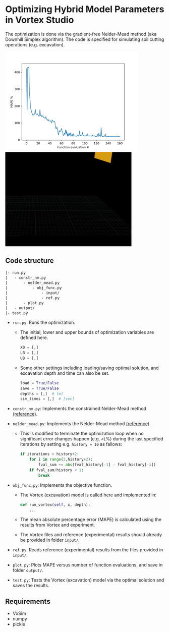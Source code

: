 # Optimizing Hybrid Model Parameters in Vortex Studio

The optimization is done via the gradient-free Nelder-Mead method (aka Downhill Simplex algorithm). The code is specified for simulating soil cutting operations (e.g. excavation).

<img src="https://github.com/haeriamin/Hybrid-Optimization/blob/main/output/mape5-10-20_2-5cm.png" alt="drawing" width="420"> <img src="https://github.com/haeriamin/Hybrid-Optimization/blob/main/output/excav.gif" alt="drawing" width="400">


## Code structure

```
|- run.py
|   - constr_nm.py
|       - nelder_mead.py
|           - obj_func.py
|               - input/
|               - ref.py
|       - plot.py
|   - output/
|- test.py
```

* `run.py`: Runs the optimization.

    * The initial, lower and upper bounds of optimization variables are defined here.
        ```python
        X0 = [,]
        LB = [,]
        UB = [,]
        ```

    * Some other settings including loading/saving optimal solution, and excavation depth and time can also be set.
        ```python
        load = True/False
        save = True/False
        depths = [,]  # [m]
        sim_times = [,]  # [sec]
        ```


* `constr_nm.py`: Implements the constrained Nelder-Mead method [(reference)](https://github.com/alexblaessle/constrNMPy).

* `nelder_mead.py`: Implements the Nelder-Mead method [(reference)](https://github.com/scipy/scipy/blob/master/scipy/optimize/optimize.py).

    * This is modified to terminate the optimization loop when no significant error changes happen (e.g. `<1`%) during the last specified iterations by setting e.g. `history = 10` as fallows:

        ```python
        if iterations > history+2:
            for i in range(2,history+2):
                fval_sum += abs(fval_history[-1] - fval_history[-i])
            if fval_sum/history < 1:
                break
        ```

* `obj_func.py`: Implements the objective function.

    * The Vortex (excavation) model is called here and implemented in:

        ```python
        def run_vortex(self, x, depth):
            ...
        ```

    * The mean absolute percentage error (MAPE) is calculated using the results from Vortex and experiment.

    * The Vortex files and reference (experimental) results should already be provided in folder `input/`.

* `ref.py`: Reads reference (experimental) results from the files provided in `input/`.

* `plot.py`: Plots MAPE versus number of function evaluations, and save in folder `output/`.

* `test.py`: Tests the Vortex (excavation) model via the optimal solution and saves the results.


## Requirements

* VxSim
* numpy
* pickle
